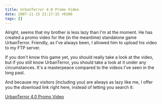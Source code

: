 ```yaml
---
title: UrbanTerror 4.0 Promo Video
date: 2007-11-15 21:17:15 +0100
tags: []
---
```


Alright, seems that my brother is less lazy than I'm at the moment. He has created a promo video for the (in the meantime) standalone game UrbanTerror. Friendly, as I've always been, I allowed him to upload his video to my FTP server. 

If you don't know this game yet, you should really take a look at the video, but if you still know UrbanTerror, you should take a look at it under any circumstances. It's a masterpeace compared to the videos I've seen in the long past.

And because my visitors (including you) are always as lazy like me, I offer you the download link right here, instead of letting you search it:

[UrbanTerror 4.0 Promo Video](ftp://dasprids.de/stuff/Videos/UrbanTerror_4.0_Promo_Video.avi)